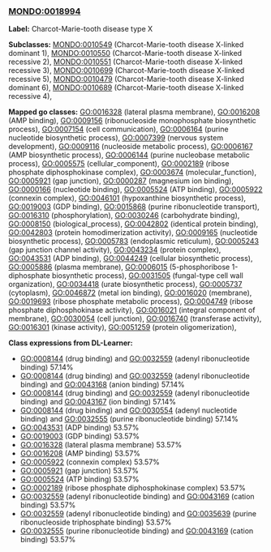 
### [MONDO:0018994](http://purl.obolibrary.org/obo/MONDO_0018994)
**Label:** Charcot-Marie-tooth disease type X

**Subclasses:** [MONDO:0010549](http://purl.obolibrary.org/obo/MONDO_0010549) (Charcot-Marie-tooth disease X-linked dominant 1), [MONDO:0010550](http://purl.obolibrary.org/obo/MONDO_0010550) (Charcot-Marie-tooth disease X-linked recessive 2), [MONDO:0010551](http://purl.obolibrary.org/obo/MONDO_0010551) (Charcot-Marie-tooth disease X-linked recessive 3), [MONDO:0010699](http://purl.obolibrary.org/obo/MONDO_0010699) (Charcot-Marie-tooth disease X-linked recessive 5), [MONDO:0010479](http://purl.obolibrary.org/obo/MONDO_0010479) (Charcot-Marie-tooth disease X-linked dominant 6), [MONDO:0010689](http://purl.obolibrary.org/obo/MONDO_0010689) (Charcot-Marie-tooth disease X-linked recessive 4), 

**Mapped go classes:** [GO:0016328](http://purl.obolibrary.org/obo/GO_0016328) (lateral plasma membrane), [GO:0016208](http://purl.obolibrary.org/obo/GO_0016208) (AMP binding), [GO:0009156](http://purl.obolibrary.org/obo/GO_0009156) (ribonucleoside monophosphate biosynthetic process), [GO:0007154](http://purl.obolibrary.org/obo/GO_0007154) (cell communication), [GO:0006164](http://purl.obolibrary.org/obo/GO_0006164) (purine nucleotide biosynthetic process), [GO:0007399](http://purl.obolibrary.org/obo/GO_0007399) (nervous system development), [GO:0009116](http://purl.obolibrary.org/obo/GO_0009116) (nucleoside metabolic process), [GO:0006167](http://purl.obolibrary.org/obo/GO_0006167) (AMP biosynthetic process), [GO:0006144](http://purl.obolibrary.org/obo/GO_0006144) (purine nucleobase metabolic process), [GO:0005575](http://purl.obolibrary.org/obo/GO_0005575) (cellular_component), [GO:0002189](http://purl.obolibrary.org/obo/GO_0002189) (ribose phosphate diphosphokinase complex), [GO:0003674](http://purl.obolibrary.org/obo/GO_0003674) (molecular_function), [GO:0005921](http://purl.obolibrary.org/obo/GO_0005921) (gap junction), [GO:0000287](http://purl.obolibrary.org/obo/GO_0000287) (magnesium ion binding), [GO:0000166](http://purl.obolibrary.org/obo/GO_0000166) (nucleotide binding), [GO:0005524](http://purl.obolibrary.org/obo/GO_0005524) (ATP binding), [GO:0005922](http://purl.obolibrary.org/obo/GO_0005922) (connexin complex), [GO:0046101](http://purl.obolibrary.org/obo/GO_0046101) (hypoxanthine biosynthetic process), [GO:0019003](http://purl.obolibrary.org/obo/GO_0019003) (GDP binding), [GO:0015868](http://purl.obolibrary.org/obo/GO_0015868) (purine ribonucleotide transport), [GO:0016310](http://purl.obolibrary.org/obo/GO_0016310) (phosphorylation), [GO:0030246](http://purl.obolibrary.org/obo/GO_0030246) (carbohydrate binding), [GO:0008150](http://purl.obolibrary.org/obo/GO_0008150) (biological_process), [GO:0042802](http://purl.obolibrary.org/obo/GO_0042802) (identical protein binding), [GO:0042803](http://purl.obolibrary.org/obo/GO_0042803) (protein homodimerization activity), [GO:0009165](http://purl.obolibrary.org/obo/GO_0009165) (nucleotide biosynthetic process), [GO:0005783](http://purl.obolibrary.org/obo/GO_0005783) (endoplasmic reticulum), [GO:0005243](http://purl.obolibrary.org/obo/GO_0005243) (gap junction channel activity), [GO:0043234](http://purl.obolibrary.org/obo/GO_0043234) (protein complex), [GO:0043531](http://purl.obolibrary.org/obo/GO_0043531) (ADP binding), [GO:0044249](http://purl.obolibrary.org/obo/GO_0044249) (cellular biosynthetic process), [GO:0005886](http://purl.obolibrary.org/obo/GO_0005886) (plasma membrane), [GO:0006015](http://purl.obolibrary.org/obo/GO_0006015) (5-phosphoribose 1-diphosphate biosynthetic process), [GO:0031505](http://purl.obolibrary.org/obo/GO_0031505) (fungal-type cell wall organization), [GO:0034418](http://purl.obolibrary.org/obo/GO_0034418) (urate biosynthetic process), [GO:0005737](http://purl.obolibrary.org/obo/GO_0005737) (cytoplasm), [GO:0046872](http://purl.obolibrary.org/obo/GO_0046872) (metal ion binding), [GO:0016020](http://purl.obolibrary.org/obo/GO_0016020) (membrane), [GO:0019693](http://purl.obolibrary.org/obo/GO_0019693) (ribose phosphate metabolic process), [GO:0004749](http://purl.obolibrary.org/obo/GO_0004749) (ribose phosphate diphosphokinase activity), [GO:0016021](http://purl.obolibrary.org/obo/GO_0016021) (integral component of membrane), [GO:0030054](http://purl.obolibrary.org/obo/GO_0030054) (cell junction), [GO:0016740](http://purl.obolibrary.org/obo/GO_0016740) (transferase activity), [GO:0016301](http://purl.obolibrary.org/obo/GO_0016301) (kinase activity), [GO:0051259](http://purl.obolibrary.org/obo/GO_0051259) (protein oligomerization), 

**Class expressions from DL-Learner:**

- [GO:0008144](http://purl.obolibrary.org/obo/GO_0008144) (drug binding) and [GO:0032559](http://purl.obolibrary.org/obo/GO_0032559) (adenyl ribonucleotide binding) 57.14%
- [GO:0008144](http://purl.obolibrary.org/obo/GO_0008144) (drug binding) and [GO:0032559](http://purl.obolibrary.org/obo/GO_0032559) (adenyl ribonucleotide binding) and [GO:0043168](http://purl.obolibrary.org/obo/GO_0043168) (anion binding) 57.14%
- [GO:0008144](http://purl.obolibrary.org/obo/GO_0008144) (drug binding) and [GO:0032559](http://purl.obolibrary.org/obo/GO_0032559) (adenyl ribonucleotide binding) and [GO:0043167](http://purl.obolibrary.org/obo/GO_0043167) (ion binding) 57.14%
- [GO:0008144](http://purl.obolibrary.org/obo/GO_0008144) (drug binding) and [GO:0030554](http://purl.obolibrary.org/obo/GO_0030554) (adenyl nucleotide binding) and [GO:0032555](http://purl.obolibrary.org/obo/GO_0032555) (purine ribonucleotide binding) 57.14%
- [GO:0043531](http://purl.obolibrary.org/obo/GO_0043531) (ADP binding) 53.57%
- [GO:0019003](http://purl.obolibrary.org/obo/GO_0019003) (GDP binding) 53.57%
- [GO:0016328](http://purl.obolibrary.org/obo/GO_0016328) (lateral plasma membrane) 53.57%
- [GO:0016208](http://purl.obolibrary.org/obo/GO_0016208) (AMP binding) 53.57%
- [GO:0005922](http://purl.obolibrary.org/obo/GO_0005922) (connexin complex) 53.57%
- [GO:0005921](http://purl.obolibrary.org/obo/GO_0005921) (gap junction) 53.57%
- [GO:0005524](http://purl.obolibrary.org/obo/GO_0005524) (ATP binding) 53.57%
- [GO:0002189](http://purl.obolibrary.org/obo/GO_0002189) (ribose phosphate diphosphokinase complex) 53.57%
- [GO:0032559](http://purl.obolibrary.org/obo/GO_0032559) (adenyl ribonucleotide binding) and [GO:0043169](http://purl.obolibrary.org/obo/GO_0043169) (cation binding) 53.57%
- [GO:0032559](http://purl.obolibrary.org/obo/GO_0032559) (adenyl ribonucleotide binding) and [GO:0035639](http://purl.obolibrary.org/obo/GO_0035639) (purine ribonucleoside triphosphate binding) 53.57%
- [GO:0032555](http://purl.obolibrary.org/obo/GO_0032555) (purine ribonucleotide binding) and [GO:0043169](http://purl.obolibrary.org/obo/GO_0043169) (cation binding) 53.57%


